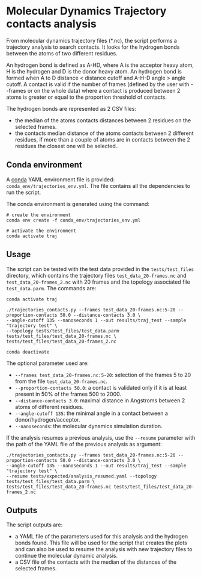# Molecular Dynamics Trajectory contacts analysis

From molecular dynamics trajectory files (*.nc), the script performs a trajectory analysis to search contacts. It 
looks for the hydrogen bonds between the atoms of two different residues. 

An hydrogen bond is defined as A-HD, where A is the acceptor heavy atom, H is the hydrogen and D is the donor heavy 
atom. An hydrogen bond is formed when A to D distance < distance cutoff and A-H-D angle > angle cutoff.
A contact is valid if the number of frames (defined by the user with --frames or on the whole data) where a contact 
is produced between 2 atoms is greater or equal to the proportion threshold of contacts.

The hydrogen bonds are represented as 2 CSV files:
   - the median of the atoms contacts distances between 2 residues on the selected frames.
   - the contacts median distance of the atoms contacts between 2 different residues, if more than a couple of atoms are
   in contacts between the 2 residues the closest one will be selected..

## Conda environment

A [conda](https://docs.conda.io/projects/conda/en/latest/index.html) YAML environment file is provided: 
`conda_env/trajectories_env.yml`. The file contains all the dependencies to run the script.

The conda environment is generated using the command:
```shell script
# create the environment
conda env create -f conda_env/trajectories_env.yml

# activate the environment
conda activate traj
```

## Usage

The script can be tested with the test data provided in the `tests/test_files` directory, which contains the trajectory 
files `test_data_20-frames.nc` and `test_data_20-frames_2.nc` with 20 frames and the topology associated file \
`test_data.parm`. The commands are:

```shell script
conda activate traj

./trajectories_contacts.py --frames test_data_20-frames.nc:5-20 --proportion-contacts 50.0 --distance-contacts 3.0 \
--angle-cutoff 135 --nanoseconds 1 --out results/traj_test --sample "trajectory test" \
--topology tests/test_files/test_data.parm tests/test_files/test_data_20-frames.nc \
tests/test_files/test_data_20-frames_2.nc

conda deactivate
```

The optional parameter used are:
- `--frames test_data_20-frames.nc:5-20`: selection of the frames 5 to 20 from the file `test_data_20-frames.nc`.
- `--proportion-contacts 50.0`: a contact is validated only if it is at least present in 50% of the frames 500 to 2000.
- `--distance-contacts 3.0`: maximal distance in Angstroms between 2 atoms of different residues.
- `--angle-cutoff 135`: the minimal angle in a contact between a donor/hydrogen/acceptor.
- `--nanoseconds`: the molecular dynamics simulation duration.

If the analysis resumes a previous analysis, use the `--resume` parameter with the path of the YAML file of the 
previous analysis as argument:

```shell script
./trajectories_contacts.py --frames test_data_20-frames.nc:5-20 --proportion-contacts 50.0 --distance-contacts 3.0 \
--angle-cutoff 135 --nanoseconds 1 --out results/traj_test --sample "trajectory test" \
--resume tests/expected/analysis_resumed.yaml --topology tests/test_files/test_data.parm \
tests/test_files/test_data_20-frames.nc tests/test_files/test_data_20-frames_2.nc
```

## Outputs

The script outputs are:
- a YAML file of the parameters used for this analysis and the hydrogen bonds found. This file will be used for the 
script that creates the plots and can also be used to resume the analysis with new trajectory files to continue the 
molecular dynamic analysis. 
- a CSV file of the contacts with the median of the distances of the selected frames.